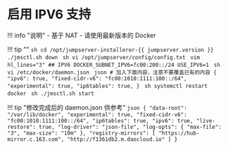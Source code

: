 # 启用 IPV6 支持

!!! info "说明"
    - 基于 NAT
    - 请使用最新版本的 Docker

!!! tip ""
    ```sh
    cd /opt/jumpserver-installerer-{{ jumpserver.version }}
    ./jmsctl.sh down
    ```
    ```sh
    vi /opt/jumpserver/config/config.txt
    ```
    ```vim hl_lines="3"
    ## IPV6
    DOCKER_SUBNET_IPV6=fc00:200::/24
    USE_IPV6=1
    ```
    ```sh
    vi /etc/docker/daemon.json
    ```
    ```json
    # 加入下面内容，注意不要覆盖已有的内容
    {
      "ipv6": true,
      "fixed-cidr-v6": "fc00:1010:1111:100::/64",
      "experimental": true,
      "ip6tables": true,
    }
    ```
    ```sh
    systemctl restart docker
    ```
    ```sh
    ./jmsctl.sh start
    ```

!!! tip "修改完成后的 daemon.json 供参考"
    ```json
    {
      "data-root": "/var/lib/docker",
      "experimental": true,
      "fixed-cidr-v6": "fc00:1010:1111:100::/64",
      "ip6tables": true,
      "ipv6": true,
      "live-restore": true,
      "log-driver": "json-file",
      "log-opts": { "max-file": "3", "max-size": "10m" },
      "registry-mirrors": [ "https://hub-mirror.c.163.com", "http://f1361db2.m.daocloud.io" ]
    }
    ```
